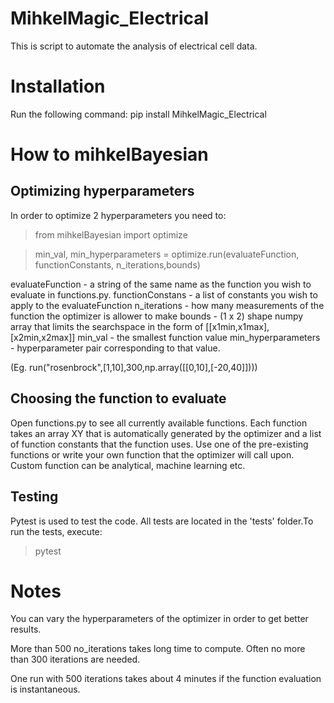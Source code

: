 # MihkelMagic_Electrical

This is script to automate the analysis of electrical cell data. 

#  Installation

Run the following command:
pip install MihkelMagic_Electrical

# How to mihkelBayesian

## Optimizing hyperparameters

In order to optimize 2 hyperparameters you need to: 

>from mihkelBayesian import optimize

>min_val, min_hyperparameters = optimize.run(evaluateFunction, functionConstants, n_iterations,bounds) 

evaluateFunction - a string of the same name as the function you wish to evaluate in functions.py. 
functionConstans - a list of constants you wish to apply to the evaluateFunction
n_iterations - how many measurements of the function the optimizer is allower to make
bounds - (1 x 2) shape numpy array that limits the searchspace in the form of [[x1min,x1max],[x2min,x2max]]
min_val - the smallest function value 
min_hyperparameters - hyperparameter pair corresponding to that value. 

(Eg. run("rosenbrock",[1,10],300,np.array([[0,10],[-20,40]])))

## Choosing the function to evaluate

Open functions.py to see all currently available functions. Each function takes an array XY that is automatically generated by the optimizer and a list of function constants that the function uses. Use one of the pre-existing functions or write your own function that the optimizer will call upon. Custom function can be analytical, machine learning etc. 


## Testing

Pytest is used to test the code. All tests are located in the 'tests' folder.To run the tests, execute:

> pytest

# Notes

You can vary the hyperparameters of the optimizer in order to get better results.

More than 500 no_iterations takes long time to compute. Often no more than 300 iterations are needed. 

One run with 500 iterations takes about 4 minutes if the function evaluation is instantaneous.